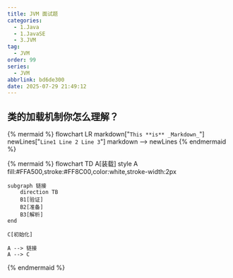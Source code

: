 ```yaml
---
title: JVM 面试题
categories:
  - 1.Java
  - 1.JavaSE
  - 3.JVM
tag:
  - JVM
order: 99
series:
  - JVM
abbrlink: bd6de300
date: 2025-07-29 21:49:12
---
```


## 类的加载机制你怎么理解？
{% mermaid %}
flowchart LR
    markdown["`This **is** _Markdown_`"]
    newLines["`Line1
    Line 2
    Line 3`"]
    markdown --> newLines
{% endmermaid %}



{% mermaid %}
flowchart TD
    A[装载] 
    style A fill:#FFA500,stroke:#FF8C00,color:white,stroke-width:2px
    
    subgraph 链接
        direction TB
        B1[验证]
        B2[准备]
        B3[解析]
    end
    
    C[初始化]
    
    A --> 链接
    A --> C
{% endmermaid %}